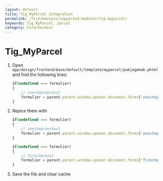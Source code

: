 ```yaml
---
layout: default
title: Tig_MyParcel integration
permalink: /firecheckout/supported-modules/tig-myparcel/
keywords: Tig_MyParcel, parcel
category: Firecheckout
---
```


# Tig_MyParcel

 1. Open `app/design/frontend/base/default/template/myparcel/pakjegemak.phtml` and find the following lines:

    ```javascript
    if(undefined === formulier)
    {
        // onestepcheckout
        formulier = parent.parent.window.opener.document.forms['onestepcheckout-form'];
    }
    ```

 2. Replce them with

    ```javascript
    if(undefined === formulier)
    {
        // onestepcheckout
        formulier = parent.parent.window.opener.document.forms['onestepcheckout-form'];
    }

    if(undefined === formulier)
    {
        // firecheckout
        formulier = parent.parent.window.opener.document.forms['firecheckout-form'];
    }
    ```

 3. Save the file and clear cache
